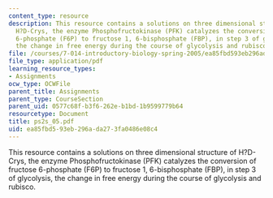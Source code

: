 ```yaml
---
content_type: resource
description: This resource contains a solutions on three dimensional structure of
  H?D-Crys, the enzyme Phosphofructokinase (PFK) catalyzes the conversion of fructose
  6-phosphate (F6P) to fructose 1, 6-bisphosphate (FBP), in step 3 of glycolysis,
  the change in free energy during the course of glycolysis and rubisco.
file: /courses/7-014-introductory-biology-spring-2005/ea85fbd593eb296ada273fa0486e08c4_ps2s_05.pdf
file_type: application/pdf
learning_resource_types:
- Assignments
ocw_type: OCWFile
parent_title: Assignments
parent_type: CourseSection
parent_uid: 0577c68f-b3f6-262e-b1bd-1b9599779b64
resourcetype: Document
title: ps2s_05.pdf
uid: ea85fbd5-93eb-296a-da27-3fa0486e08c4
---
```

This resource contains a solutions on three dimensional structure of H?D-Crys, the enzyme Phosphofructokinase (PFK) catalyzes the conversion of fructose 6-phosphate (F6P) to fructose 1, 6-bisphosphate (FBP), in step 3 of glycolysis, the change in free energy during the course of glycolysis and rubisco.

